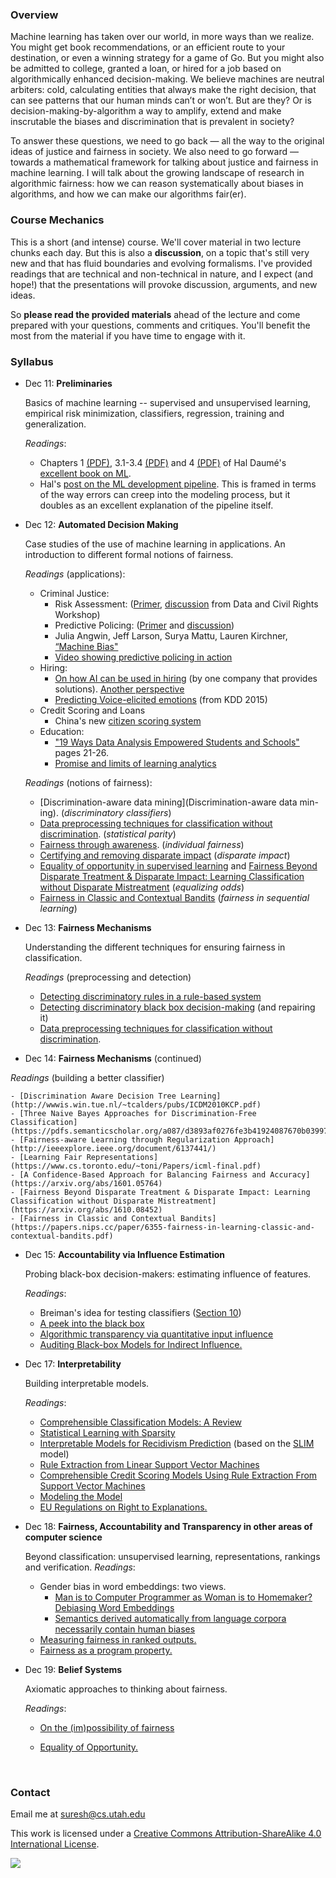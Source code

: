 ### Overview

Machine learning has taken over our world, in more ways than we realize. You might get book recommendations, or an efficient route to your destination, or even a winning strategy for a game of Go. But you might also be admitted to college, granted a loan, or hired for a job based on algorithmically enhanced decision-making. We believe machines are neutral arbiters: cold, calculating entities that always make the right decision, that can see patterns that our human minds can’t or won’t. But are they? Or is decision-making-by-algorithm a way to amplify, extend and make inscrutable the biases and discrimination that is prevalent in society?

To answer these questions, we need to go back — all the way to the original ideas of justice and fairness in society. We also need to go forward — towards a mathematical framework for talking about justice and fairness in machine learning. I will talk about the growing landscape of research in algorithmic fairness: how we can reason systematically about biases in algorithms, and how we can make our algorithms fair(er).

### Course Mechanics
This is a short (and intense) course. We'll cover material in two lecture chunks each day. But this is also a **discussion**, on a topic that's still very new and that has fluid boundaries and evolving formalisms. I've provided readings that are technical and non-technical in nature, and I expect (and hope!) that the presentations will provoke discussion, arguments, and new ideas. 

So **please read the provided materials** ahead of the lecture and come prepared with your questions, comments and critiques. You'll benefit the most from the material if you have time to engage with it. 

### Syllabus
*   Dec 11: **Preliminaries**

      Basics of machine learning -- supervised and unsupervised learning, empirical risk minimization, classifiers, regression, training and generalization. 

      *Readings*:
    * Chapters 1 [(PDF)](http://ciml.info/dl/v0_9/ciml-v0_9-ch01.pdf), 3.1-3.4 [(PDF)](http://ciml.info/dl/v0_9/ciml-v0_9-ch03.pdf) and 4 [(PDF)](http://ciml.info/dl/v0_9/ciml-v0_9-ch04.pdf) of Hal Daumé's [excellent book on ML](http://ciml.info). 
    * Hal's [post on the ML development pipeline](http://nlpers.blogspot.com/2016/08/debugging-machine-learning.html). This is framed in terms of the way errors can creep into the modeling process, but it doubles as an excellent explanation of the pipeline itself. 

*   Dec 12: **Automated Decision Making**

	Case studies of the use of machine learning in applications. An introduction to different formal notions of fairness.

	*Readings* (applications):

    * Criminal Justice:
      * Risk Assessment: ([Primer](http://www.datacivilrights.org/pubs/2015-1027/Courts_and_Predictive_Algorithms.pdf), [discussion](http://www.datacivilrights.org/pubs/2015-1027/WDN-Courts_and_Predictive_Algorithms.pdf) from Data and Civil Rights Workshop)
      * Predictive Policing: ([Primer](http://www.datacivilrights.org/pubs/2015-1027/Predictive_Policing.pdf) and [discussion](http://www.datacivilrights.org/pubs/2015-1027/WDN-Predictive_Policing.pdf))
      * Julia Angwin, Jeff Larson, Surya Mattu, Lauren Kirchner, [“Machine Bias"](https://www.propublica.org/article/machine-bias-risk-assessments-in-criminal-sentencing)
      * [Video showing predictive policing in action](http://fusion.net/story/283896/real-future-episode-12-predictive-policing/)
    * Hiring:
      * [On how AI can be used in hiring](http://venturebeat.com/2016/11/09/ai-is-helping-job-candidates-bypass-resume-bias-and-black-holes/) (by one company that provides solutions). [Another perspective](http://www.ca.com/us/rewrite/articles/application-economy/can-artificial-intelligence-find-the-perfect-hire.html) 
      * [Predicting Voice-elicited emotions](http://delivery.acm.org/10.1145/2790000/2788619/p1969-li.pdf?ip=71.195.244.110&id=2788619&acc=OA&key=4D4702B0C3E38B35%2E4D4702B0C3E38B35%2E4D4702B0C3E38B35%2E4037F4931E565B6B&CFID=872166982&CFTOKEN=74413255&__acm__=1480927397_b769b575e3f06e480d52f70766f3a596) (from KDD 2015)
    * Credit Scoring and Loans
      * China's new [citizen scoring system](https://www.washingtonpost.com/world/asia_pacific/chinas-plan-to-organize-its-whole-society-around-big-data-a-rating-for-everyone/2016/10/20/1cd0dd9c-9516-11e6-ae9d-0030ac1899cd_story.html?utm_term=.f8184eeef71d)
    * Education:
      * ["19 Ways Data Analysis Empowered Students and Schools"](https://fpf.org/wp-content/uploads/2016/03/Final_19Times-Data_Mar2016-1.pdf) pages 21-26.
      * [Promise and limits of learning analytics](http://www.chronicle.com.libproxy.ocean.edu:2048/article/This-Chart-Shows-the-Promise/234573)

    *Readings* (notions of fairness):
    * [Discrimination-aware data mining](Discrimination-aware data min- ing).  (*discriminatory classifiers*)
    * [Data preprocessing techniques for classification without discrimination](https://www.google.com/url?sa=t&rct=j&q=&esrc=s&source=web&cd=2&ved=0ahUKEwiLtYnNit7QAhWHiVQKHcUaAE8QFggkMAE&url=https%3A%2F%2Fpdfs.semanticscholar.org%2F1a43%2Fd5a8f3dd82a138c92911befba05ae98add27.pdf&usg=AFQjCNHwZ1vsGzJRLsbv4QoW-gLX3DIyCg&sig2=0TikurXGq184Xoqi7O6eMw).  (*statistical parity*)
    * [Fairness through awareness](https://arxiv.org/abs/1104.3913).  (*individual fairness*)
    * [Certifying and removing disparate impact](https://arxiv.org/abs/1412.3756) (*disparate impact*)
    * [Equality of opportunity in supervised learning](https://arxiv.org/abs/1610.02413) and [Fairness Beyond Disparate Treatment & Disparate Impact: Learning Classification without Disparate Mistreatment](https://arxiv.org/abs/1610.08452) (*equalizing odds*)
    * [Fairness in Classic and Contextual Bandits](https://papers.nips.cc/paper/6355-fairness-in-learning-classic-and-contextual-bandits.pdf) (*fairness in sequential learning*)

* Dec 13: **Fairness Mechanisms**

	Understanding the different techniques for ensuring fairness in classification.

    *Readings* (preprocessing and detection)
    * [Detecting discriminatory rules in a rule-based system](http://pages.di.unipi.it/ruggieri/Papers/tkdd.pdf)
    * [Detecting discriminatory black box decision-making](https://arxiv.org/abs/1412.3756) (and repairing it)
    * [Data preprocessing techniques for classification without discrimination](https://www.google.com/url?sa=t&rct=j&q=&esrc=s&source=web&cd=2&ved=0ahUKEwiLtYnNit7QAhWHiVQKHcUaAE8QFggkMAE&url=https%3A%2F%2Fpdfs.semanticscholar.org%2F1a43%2Fd5a8f3dd82a138c92911befba05ae98add27.pdf&usg=AFQjCNHwZ1vsGzJRLsbv4QoW-gLX3DIyCg&sig2=0TikurXGq184Xoqi7O6eMw). 

*   Dec 14: **Fairness Mechanisms** (continued)

   *Readings* (building a better classifier)

    - [Discrimination Aware Decision Tree Learning](http://wwwis.win.tue.nl/~tcalders/pubs/ICDM2010KCP.pdf)
    - [Three Naive Bayes Approaches for Discrimination-Free Classification](https://pdfs.semanticscholar.org/a087/d3893af0276fe3b41924087670b03997f7af.pdf)
    - [Fairness-aware Learning through Regularization Approach](http://ieeexplore.ieee.org/document/6137441/)
    - [Learning Fair Representations](https://www.cs.toronto.edu/~toni/Papers/icml-final.pdf)
    - [A Confidence-Based Approach for Balancing Fairness and Accuracy](https://arxiv.org/abs/1601.05764)
    - [Fairness Beyond Disparate Treatment & Disparate Impact: Learning Classification without Disparate Mistreatment](https://arxiv.org/abs/1610.08452)
    - [Fairness in Classic and Contextual Bandits](https://papers.nips.cc/paper/6355-fairness-in-learning-classic-and-contextual-bandits.pdf)

*   Dec 15: **Accountability via Influence Estimation**

	Probing black-box decision-makers: estimating influence of features.

    *Readings*:
    * Breiman's idea for testing classifiers ([Section 10](https://www.stat.berkeley.edu/~breiman/randomforest2001.pdf))
    * [A peek into the black box](http://link.springer.com/article/10.1007/s10618-014-0368-8)
    * [Algorithmic transparency via quantitative input influence](https://www.andrew.cmu.edu/user/danupam/datta-sen-zick-oakland16.pdf)
    * [Auditing Black-box Models for Indirect Influence.](http://sorelle.friedler.net/papers/auditing_icdm_2016.pdf)

*   Dec 17: **Interpretability**

    Building interpretable models.

	*Readings*:

    * [Comprehensible Classification Models: A Review](http://www.kdd.org/exploration_files/V15-01-01-Freitas.pdf)
    * [Statistical Learning with Sparsity](http://web.stanford.edu/~hastie/StatLearnSparsity/)
    * [Interpretable Models for Recidivism Prediction](https://arxiv.org/pdf/1503.07810v6.pdf) (based on the [SLIM](https://arxiv.org/abs/1405.4047) model)
    * [Rule Extraction from Linear Support Vector Machines](https://pdfs.semanticscholar.org/fee0/648c150b052f4d4754151cb80fe0ea1f828d.pdf)
    * [Comprehensible Credit Scoring Models Using Rule Extraction From Support Vector Machines](https://core.ac.uk/download/pdf/6304402.pdf)
    * [Modeling the Model](http://www.kdd.org/kdd2016/papers/files/rfp0573-ribeiroA.pdf)
    * [EU Regulations on Right to Explanations.](https://arxiv.org/abs/1606.08813)

*   Dec 18: **Fairness, Accountability and Transparency in other areas of computer science**

    Beyond classification: unsupervised learning, representations, rankings and verification.
    *Readings*:

	* Gender bias in word embeddings: two views. 
      * [Man is to Computer Programmer as Woman is to Homemaker? Debiasing Word Embeddings](https://arxiv.org/abs/1607.06520)
      * [Semantics derived automatically from language corpora necessarily contain human biases](http://randomwalker.info/publications/language-bias.pdf)
    * [Measuring fairness in ranked outputs.](https://arxiv.org/abs/1610.08559)
    * [Fairness as a program property.](https://arxiv.org/abs/1610.06067) 

*   Dec 19: **Belief Systems**

    Axiomatic approaches to thinking about fairness. 

    *Readings*:

    * [On the (im)possibility of fairness](https://arxiv.org/abs/1609.07236)
    * [Equality of Opportunity.](https://en.wikipedia.org/wiki/Equal_opportunity)

      ​


### Contact

Email me at [suresh@cs.utah.edu](mailto:suresh@cs.utah.edu)

This work is licensed under a [Creative Commons Attribution-ShareAlike 4.0 International License](http://creativecommons.org/licenses/by-sa/4.0/).

![](https://i.creativecommons.org/l/by-sa/4.0/88x31.png)
